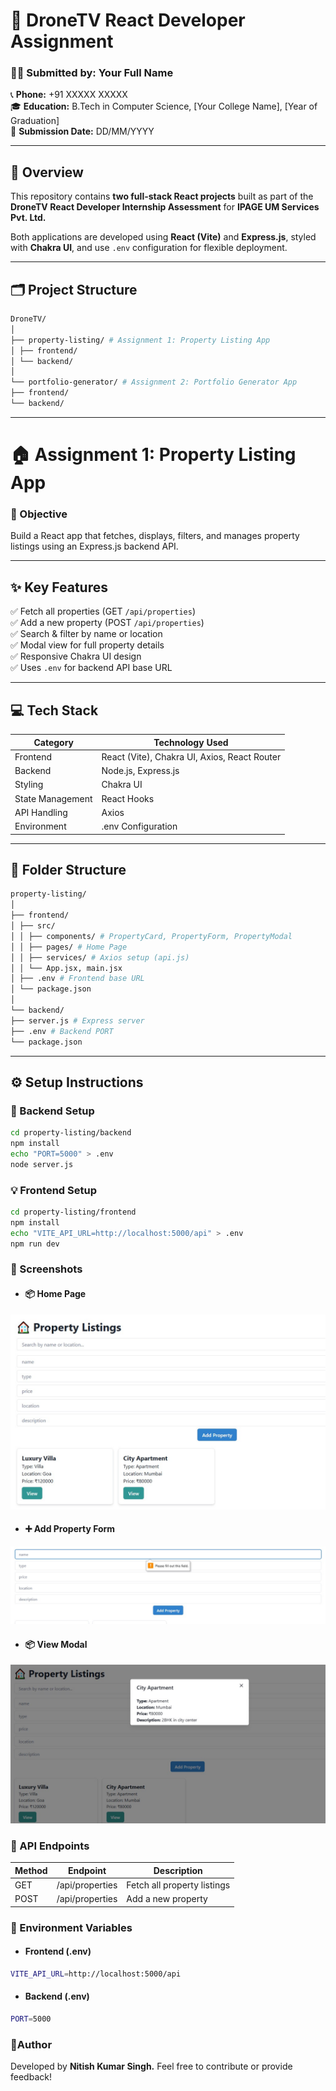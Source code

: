 # 🌟 DroneTV React Developer Assignment  

### 👨‍💻 Submitted by: **Your Full Name**  
📞 **Phone:** +91 XXXXX XXXXX  
🎓 **Education:** B.Tech in Computer Science, [Your College Name], [Year of Graduation]  
📅 **Submission Date:** DD/MM/YYYY  

---

## 🧭 Overview  

This repository contains **two full-stack React projects** built as part of the **DroneTV React Developer Internship Assessment** for **IPAGE UM Services Pvt. Ltd.**  

Both applications are developed using **React (Vite)** and **Express.js**, styled with **Chakra UI**, and use `.env` configuration for flexible deployment.  

---

## 🗂️ Project Structure  

```bash
DroneTV/
│
├── property-listing/ # Assignment 1: Property Listing App
│ ├── frontend/
│ └── backend/
│
└── portfolio-generator/ # Assignment 2: Portfolio Generator App
├── frontend/
└── backend/
```


---

# 🏠 Assignment 1: Property Listing App  

### 🎯 Objective  
Build a React app that fetches, displays, filters, and manages property listings using an Express.js backend API.

---

## ✨ Key Features  
✅ Fetch all properties (GET `/api/properties`)  
✅ Add a new property (POST `/api/properties`)  
✅ Search & filter by name or location  
✅ Modal view for full property details  
✅ Responsive Chakra UI design  
✅ Uses `.env` for backend API base URL  

---

## 💻 Tech Stack  

| Category | Technology Used |
|-----------|----------------|
| Frontend | React (Vite), Chakra UI, Axios, React Router |
| Backend | Node.js, Express.js |
| Styling | Chakra UI |
| State Management | React Hooks |
| API Handling | Axios |
| Environment | .env Configuration |

---

## 🧩 Folder Structure  

```bash
property-listing/
│
├── frontend/
│ ├── src/
│ │ ├── components/ # PropertyCard, PropertyForm, PropertyModal
│ │ ├── pages/ # Home Page
│ │ ├── services/ # Axios setup (api.js)
│ │ └── App.jsx, main.jsx
│ ├── .env # Frontend base URL
│ └── package.json
│
└── backend/
├── server.js # Express server
├── .env # Backend PORT
└── package.json
```

---

## ⚙️ Setup Instructions  

### 🧱 Backend Setup  
```bash
cd property-listing/backend
npm install
echo "PORT=5000" > .env
node server.js
```

### 💡 Frontend Setup
```bash
cd property-listing/frontend
npm install
echo "VITE_API_URL=http://localhost:5000/api" > .env
npm run dev
```

### 📸 Screenshots
- ####  📦 Home Page
![App Screenshot](https://github.com/Nitishkumar8521/droneTV/blob/main/property-listing/frontend/screenshots/home.jpg?raw=true)

- #### ➕ Add Property Form
![App Screenshot](https://github.com/Nitishkumar8521/droneTV/blob/main/property-listing/frontend/screenshots/add%20Property%20form.jpg?raw=true)

- #### 📦 View Modal
![App Screenshot](https://github.com/Nitishkumar8521/droneTV/blob/main/property-listing/frontend/screenshots/model%20view.jpg?raw=true)

### 🔧 API Endpoints
| Method	| Endpoint	| Description |
|---------|-----------|-------------|
| GET	    |/api/properties	| Fetch all property listings
| POST	  |/api/properties	| Add a new property


### 🧠 Environment Variables
- #### Frontend (.env)
```bash
VITE_API_URL=http://localhost:5000/api
```

- #### Backend (.env)
```bash
PORT=5000
```
### 👤Author

Developed by **Nitish Kumar Singh.** Feel free to contribute or provide feedback!
